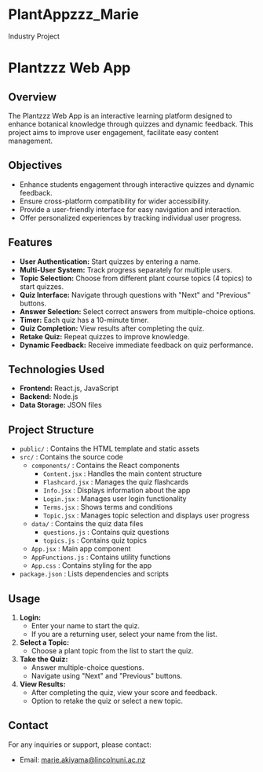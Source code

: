 # PlantAppzzz_Marie
 Industry Project

# Plantzzz Web App

## Overview
The Plantzzz Web App is an interactive learning platform designed to enhance botanical knowledge through quizzes and dynamic feedback. This project aims to improve user engagement, facilitate easy content management.

## Objectives
- Enhance students engagement through interactive quizzes and dynamic feedback.
- Ensure cross-platform compatibility for wider accessibility.
- Provide a user-friendly interface for easy navigation and interaction.
- Offer personalized experiences by tracking individual user progress.

## Features
- **User Authentication:** Start quizzes by entering a name.
- **Multi-User System:** Track progress separately for multiple users.
- **Topic Selection:** Choose from different plant course topics (4 topics) to start quizzes.
- **Quiz Interface:** Navigate through questions with "Next" and "Previous" buttons.
- **Answer Selection:** Select correct answers from multiple-choice options.
- **Timer:** Each quiz has a 10-minute timer.
- **Quiz Completion:** View results after completing the quiz.
- **Retake Quiz:** Repeat quizzes to improve knowledge.
- **Dynamic Feedback:** Receive immediate feedback on quiz performance.

## Technologies Used
- **Frontend:** React.js, JavaScript
- **Backend:** Node.js
- **Data Storage:** JSON files

## Project Structure
- `public/` : Contains the HTML template and static assets
- `src/` : Contains the source code
  - `components/` : Contains the React components
    - `Content.jsx` : Handles the main content structure
    - `Flashcard.jsx` : Manages the quiz flashcards
    - `Info.jsx` : Displays information about the app
    - `Login.jsx` : Manages user login functionality
    - `Terms.jsx` : Shows terms and conditions
    - `Topic.jsx` : Manages topic selection and displays user progress
  - `data/` : Contains the quiz data files
    - `questions.js` : Contains quiz questions
    - `topics.js` : Contains quiz topics
  - `App.jsx` : Main app component
  - `AppFunctions.js` : Contains utility functions
  - `App.css` : Contains styling for the app
- `package.json` : Lists dependencies and scripts

## Usage
1. **Login:**
   - Enter your name to start the quiz.
   - If you are a returning user, select your name from the list.
2. **Select a Topic:**
   - Choose a plant topic from the list to start the quiz.
3. **Take the Quiz:**
   - Answer multiple-choice questions.
   - Navigate using "Next" and "Previous" buttons.
4. **View Results:**
   - After completing the quiz, view your score and feedback.
   - Option to retake the quiz or select a new topic.

## Contact
For any inquiries or support, please contact:
- Email: marie.akiyama@lincolnuni.ac.nz
